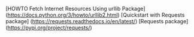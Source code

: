 [HOWTO Fetch Internet Resources Using urllib Package] (https://docs.python.org/3/howto/urllib2.html)
[Quickstart with Requests package] (https://requests.readthedocs.io/en/latest/)
[Requests package] (https://pypi.org/project/requests/)